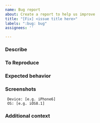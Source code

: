 ```yaml
---
name: Bug report
about: Create a report to help us improve
title: "[Fix] <issue title here>"
labels: ":bug: bug"
assignees: ''

---
```


### Describe
<!--- A clear and concise description of what the bug is. -->

### To Reproduce
<!--- 
Steps to reproduce the behavior:
1. Go to '...'
2. Click on '....'
3. Scroll down to '....'
4. See error
-->

### Expected behavior
<!--- A clear and concise description of what you expected to happen. -->

### Screenshots
<!--- [Optional] If applicable, add screenshots to help explain your problem. -->

```
 Device: [e.g. iPhone6]
 OS: [e.g. iOS8.1]
```

### Additional context
<!--- [Optional] Add any other context about the problem here. -->
